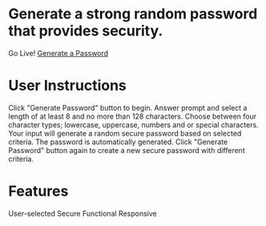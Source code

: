 #  Generate a strong random password that provides security.

Go Live! <a href="https://aimeemillard.github.io/code-generator/">Generate a Password</a>


# User Instructions
Click "Generate Password" button to begin.
Answer prompt and select a length of at least 8 and no more than 128 characters.
Choose between four character types; lowercase, uppercase, numbers and or special characters.
Your input will generate a random secure password based on selected criteria.
The password is automatically generated.
Click "Generate Password" button again to create a new secure password with different criteria.

# Features
User-selected
Secure
Functional
Responsive



